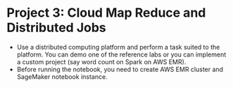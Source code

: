 # Project 3: Cloud Map Reduce and Distributed Jobs
* Use a distributed computing platform and perform a task suited to the platform. You can demo one of the reference labs or you can implement a custom project (say word count on Spark on AWS EMR).
* Before running the notebook, you need to create AWS EMR cluster and SageMaker notebook instance.
